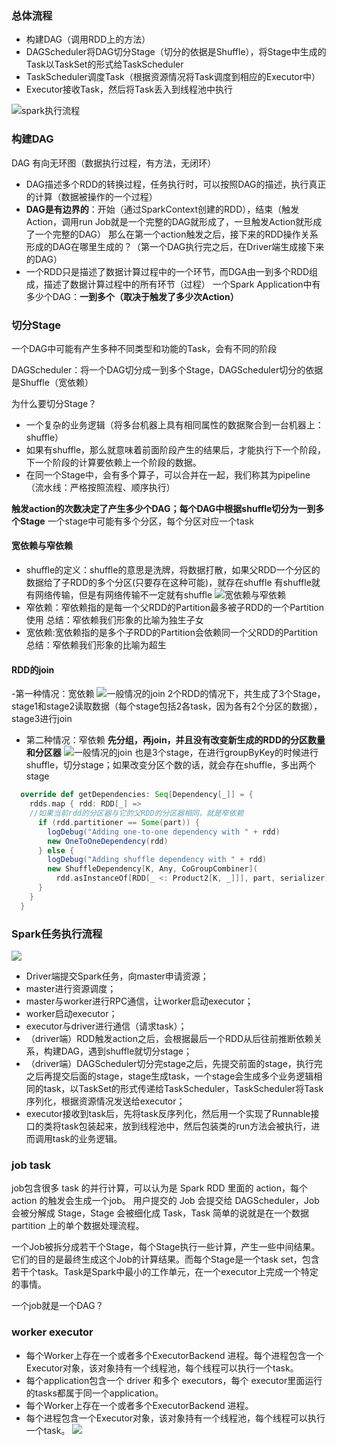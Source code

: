 ### 总体流程
- 构建DAG（调用RDD上的方法）
- DAGScheduler将DAG切分Stage（切分的依据是Shuffle），将Stage中生成的Task以TaskSet的形式给TaskScheduler
- TaskScheduler调度Task（根据资源情况将Task调度到相应的Executor中）
- Executor接收Task，然后将Task丢入到线程池中执行

 ![spark执行流程](https://github.com/lijingxiao/spark/blob/master/%E5%88%87%E5%88%86Stage/spark%E6%80%BB%E4%BD%93%E6%B5%81%E7%A8%8B.png)
 
 ### 构建DAG
DAG 有向无环图（数据执行过程，有方法，无闭环）

- DAG描述多个RDD的转换过程，任务执行时，可以按照DAG的描述，执行真正的计算（数据被操作的一个过程）
- **DAG是有边界的**：开始（通过SparkContext创建的RDD），结束（触发Action，调用run Job就是一个完整的DAG就形成了，一旦触发Action就形成了一个完整的DAG）
那么在第一个action触发之后，接下来的RDD操作关系形成的DAG在哪里生成的？（第一个DAG执行完之后，在Driver端生成接下来的DAG）
- 一个RDD只是描述了数据计算过程中的一个环节，而DGA由一到多个RDD组成，描述了数据计算过程中的所有环节（过程）
一个Spark Application中有多少个DAG：**一到多个（取决于触发了多少次Action）**

### 切分Stage
一个DAG中可能有产生多种不同类型和功能的Task，会有不同的阶段

DAGScheduler：将一个DAG切分成一到多个Stage，DAGScheduler切分的依据是Shuffle（宽依赖）

为什么要切分Stage？
- 一个复杂的业务逻辑（将多台机器上具有相同属性的数据聚合到一台机器上：shuffle）
- 如果有shuffle，那么就意味着前面阶段产生的结果后，才能执行下一个阶段，下一个阶段的计算要依赖上一个阶段的数据。
- 在同一个Stage中，会有多个算子，可以合并在一起，我们称其为pipeline（流水线：严格按照流程、顺序执行）

**触发action的次数决定了产生多少个DAG；每个DAG中根据shuffle切分为一到多个Stage**
一个stage中可能有多个分区，每个分区对应一个task

#### 宽依赖与窄依赖
- shuffle的定义：shuffle的意思是洗牌，将数据打散，如果父RDD一个分区的数据给了子RDD的多个分区(只要存在这种可能)，就存在shuffle
有shuffle就有网络传输，但是有网络传输不一定就有shuffle
![宽依赖与窄依赖](https://github.com/lijingxiao/spark/blob/master/%E5%88%87%E5%88%86Stage/RDD%E5%AE%BD%E4%BE%9D%E8%B5%96%E4%B8%8E%E7%AA%84%E4%BE%9D%E8%B5%96.png "宽依赖与窄依赖")
- 窄依赖：窄依赖指的是每一个父RDD的Partition最多被子RDD的一个Partition使用
总结：窄依赖我们形象的比喻为独生子女
- 宽依赖:宽依赖指的是多个子RDD的Partition会依赖同一个父RDD的Partition
总结：窄依赖我们形象的比喻为超生

#### RDD的join
-第一种情况：宽依赖
![一般情况的join](https://github.com/lijingxiao/spark/blob/master/%E5%88%87%E5%88%86Stage/RDD%E7%9A%84join.png)
2个RDD的情况下，共生成了3个Stage，stage1和stage2读取数据（每个stage包括2各task，因为各有2个分区的数据），stage3进行join
- 第二种情况：窄依赖
**先分组，再join，并且没有改变新生成的RDD的分区数量和分区器**
![一般情况的join](https://github.com/lijingxiao/spark/blob/master/%E5%88%87%E5%88%86Stage/RDD%E7%89%B9%E6%AE%8A%E7%9A%84join.png)
也是3个stage，在进行groupByKey的时候进行shuffle，切分stage；如果改变分区个数的话，就会存在shuffle，多出两个stage
```scala
  override def getDependencies: Seq[Dependency[_]] = {
    rdds.map { rdd: RDD[_] =>
    //如果当前rdd的分区器与它的父RDD的分区器相同，就是窄依赖
      if (rdd.partitioner == Some(part)) {
        logDebug("Adding one-to-one dependency with " + rdd)
        new OneToOneDependency(rdd)
      } else {
        logDebug("Adding shuffle dependency with " + rdd)
        new ShuffleDependency[K, Any, CoGroupCombiner](
          rdd.asInstanceOf[RDD[_ <: Product2[K, _]]], part, serializer)
      }
    }
  }
```
### Spark任务执行流程
![](https://github.com/lijingxiao/spark/blob/master/%E5%88%87%E5%88%86Stage/%E6%89%A7%E8%A1%8C%E8%BF%87%E7%A8%8B.png)
- Driver端提交Spark任务，向master申请资源；
- master进行资源调度；
- master与worker进行RPC通信，让worker启动executor；
- worker启动executor；
- executor与driver进行通信（请求task）；
- （driver端）RDD触发action之后，会根据最后一个RDD从后往前推断依赖关系，构建DAG，遇到shuffle就切分stage；
- （driver端）DAGScheduler切分完stage之后，先提交前面的stage，执行完之后再提交后面的stage，stage生成task，一个stage会生成多个业务逻辑相同的task，以TaskSet的形式传递给TaskScheduler，TaskScheduler将Task序列化，根据资源情况发送给executor；
- executor接收到task后，先将task反序列化，然后用一个实现了Runnable接口的类将task包装起来，放到线程池中，然后包装类的run方法会被执行，进而调用task的业务逻辑。


### job task
job包含很多 task 的并行计算，可以认为是 Spark RDD 里面的 action，每个 action 的触发会生成一个job。 用户提交的 Job 会提交给 DAGScheduler，Job 会被分解成 Stage，Stage 会被细化成 Task，Task 简单的说就是在一个数据 partition 上的单个数据处理流程。

一个Job被拆分成若干个Stage，每个Stage执行一些计算，产生一些中间结果。它们的目的是最终生成这个Job的计算结果。而每个Stage是一个task set，包含若干个task。Task是Spark中最小的工作单元，在一个executor上完成一个特定的事情。

一个job就是一个DAG？


### worker  executor

- 每个Worker上存在一个或者多个ExecutorBackend 进程。每个进程包含一个Executor对象，该对象持有一个线程池，每个线程可以执行一个task。
- 每个application包含一个 driver 和多个 executors，每个 executor里面运行的tasks都属于同一个application。
- 每个Worker上存在一个或者多个ExecutorBackend 进程。
- 每个进程包含一个Executor对象，该对象持有一个线程池，每个线程可以执行一个task。
![](https://github.com/lijingxiao/spark/blob/master/%E5%88%87%E5%88%86Stage/spark_worker_excutor.png)
